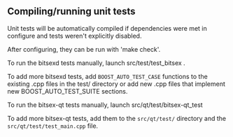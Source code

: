 Compiling/running unit tests
------------------------------------

Unit tests will be automatically compiled if dependencies were met in configure
and tests weren't explicitly disabled.

After configuring, they can be run with 'make check'.

To run the bitsexd tests manually, launch src/test/test_bitsex .

To add more bitsexd tests, add `BOOST_AUTO_TEST_CASE` functions to the existing
.cpp files in the test/ directory or add new .cpp files that
implement new BOOST_AUTO_TEST_SUITE sections.

To run the bitsex-qt tests manually, launch src/qt/test/bitsex-qt_test

To add more bitsex-qt tests, add them to the `src/qt/test/` directory and
the `src/qt/test/test_main.cpp` file.
